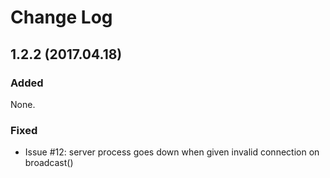 # Change Log

## 1.2.2 (2017.04.18)
### Added
None.
### Fixed
- Issue #12: server process goes down when given invalid connection on broadcast()
